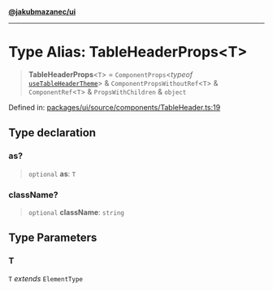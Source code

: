 [**@jakubmazanec/ui**](../README.md)

---

# Type Alias: TableHeaderProps\<T\>

> **TableHeaderProps**\<`T`\> = `ComponentProps`\<_typeof_
> [`useTableHeaderTheme`](../variables/useTableHeaderTheme.md)\> & `ComponentPropsWithoutRef`\<`T`\>
> & `ComponentRef`\<`T`\> & `PropsWithChildren` & `object`

Defined in:
[packages/ui/source/components/TableHeader.ts:19](https://github.com/jakubmazanec/tools/blob/d956cf350ae3e6bad1df754a19dfbabb088c1451/packages/ui/source/components/TableHeader.ts#L19)

## Type declaration

### as?

> `optional` **as**: `T`

### className?

> `optional` **className**: `string`

## Type Parameters

### T

`T` _extends_ `ElementType`
